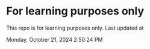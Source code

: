 # For learning purposes only
This repo is for learning purposes only.
Last updated at

Monday, October 21, 2024 2:50:24 PM

